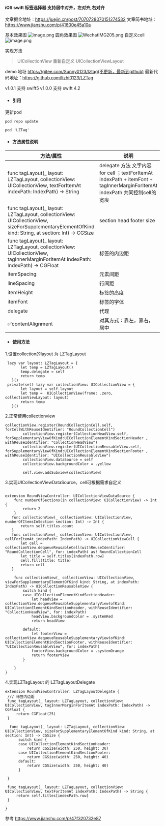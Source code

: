 #### iOS swift 标签选择器 支持居中对齐，左对齐,右对齐

文章掘金地址：https://juejin.cn/post/7070728070151274532
文章简书地址：https://www.jianshu.com/p/41600e45a10a

基本效果图
![image.png](https://upload-images.jianshu.io/upload_images/2384741-706fa275ee092897.png?imageMogr2/auto-orient/strip%7CimageView2/2/w/1240)
圆角效果图
![WechatIMG205.png](https://upload-images.jianshu.io/upload_images/2384741-efa55074a4439f2d.png?imageMogr2/auto-orient/strip%7CimageView2/2/w/1240)
自定义cell
![image.png](https://upload-images.jianshu.io/upload_images/2384741-dd06f21cfa1d013f.png?imageMogr2/auto-orient/strip%7CimageView2/2/w/1240)





实现方法
> UICollectionView 重新自定义 UICollectionViewLayout

demo 地址 https://gitee.com/Sunny0123/lztag(不更新，最新到github)
最新代码地址：https://github.com/lizhi0123/LZTag


v1.0.1 支持 swift5
v1.0.0 支持 swift 4.2


 - #### 引用
更新pod
```
pod repo update
```

```
pod 'LZTag'
```
- #### 方法属性说明
|  方法/属性   | 说明  |
|  ----  | ----  |
| func tagLayout(_ layout: LZTagLayout, collectionView: UICollectionView, textForItemAt indexPath: IndexPath) -> String  | delegate 方法  文字内容for cell ；textForItemAt indexPath + itemFont + tagInnerMarginForItemAt indexPath 共同控制cell的宽度|
| func tagLayout(_ layout: LZTagLayout, collectionView: UICollectionView, sizeForSupplementaryElementOfKind kind: String, at section: Int) -> CGSize  | section head footer size |
| func tagLayout(_ layout: LZTagLayout, collectionView: UICollectionView, tagInnerMarginForItemAt indexPath: IndexPath) -> CGFloat  |  标签的内边距 |
| itemSpacing  | 元素间距 |
| lineSpacing  | 行间距 |
| itemHeight  | 标签的高度 |
| itemFont  | 标签的字体 |
| delegate | 代理|
| ✅contentAlignment  | 对其方式：靠左，靠右，居中 |


- #### 使用方法
1.设置collection的layout 为 LZTagLayout
```
 lazy var layout: LZTagLayout = {
       let temp = LZTagLayout()
       temp.delegate = self
       return temp
   }()
 private(set) lazy var collectionView: UICollectionView = {
       let layout = self.layout
       let temp =  UICollectionView(frame: .zero, collectionViewLayout: layout)
       return temp
   }()
```

2.正常使用collectionview
```
collectionView.register(RoundCollectionCell.self, forCellWithReuseIdentifier: "RoundCollectionCell")
        collectionView.register(CollectionHeadView.self, forSupplementaryViewOfKind:UICollectionElementKindSectionHeader , withReuseIdentifier: "CollectionHeadView")
        collectionView.register(UICollectionReusableView.self, forSupplementaryViewOfKind:UICollectionElementKindSectionFooter , withReuseIdentifier: "UICollectionReusableView")
        collectionView.dataSource = self
        collectionView.backgroundColor = .yellow
    
        self.view.addSubview(collectionView)
```
3.实现UICollectionViewDataSource，cell可根据需求自定义
```

extension RoundViewController: UICollectionViewDataSource {
    func numberOfSections(in collectionView: UICollectionView) -> Int {
        return 2
    }
   func collectionView(_ collectionView: UICollectionView, numberOfItemsInSection section: Int) -> Int {
       return self.titles.count
   }
   func collectionView(_ collectionView: UICollectionView, cellForItemAt indexPath: IndexPath) -> UICollectionViewCell {
       let cell = collectionView.dequeueReusableCell(withReuseIdentifier: "RoundCollectionCell", for: indexPath) as! RoundCollectionCell
       let title = self.titles[indexPath.row]
       cell.fill(title: title)
       return cell
   }
    
    func collectionView(_ collectionView: UICollectionView, viewForSupplementaryElementOfKind kind: String, at indexPath: IndexPath) -> UICollectionReusableView {
        switch kind {
        case UICollectionElementKindSectionHeader:
            let headView = collectionView.dequeueReusableSupplementaryView(ofKind: UICollectionElementKindSectionHeader, withReuseIdentifier: "CollectionHeadView", for: indexPath)
            headView.backgroundColor = .systemRed
            return headView
            
        default:
            let footerView = collectionView.dequeueReusableSupplementaryView(ofKind: UICollectionElementKindSectionFooter, withReuseIdentifier: "UICollectionReusableView", for: indexPath)
            footerView.backgroundColor = .systemOrange
            return footerView
        }
       
    }
}
```
4.实现LZTagLayout 的 LZTagLayoutDelegate
  ```
extension RoundViewController: LZTagLayoutDelegate {
   /// 标签内边距
   func tagLayout(_ layout: LZTagLayout, collectionView: UICollectionView, tagInnerMarginForItemAt indexPath: IndexPath) -> CGFloat {
       return CGFloat(25)
   }
   
    func tagLayout(_ layout: LZTagLayout, collectionView: UICollectionView, sizeForSupplementaryElementOfKind kind: String, at section: Int) -> CGSize {
        switch kind {
        case UICollectionElementKindSectionHeader:
            return CGSize(width: 250, height: 30)
        case UICollectionElementKindSectionFooter:
            return CGSize(width: 250, height: 40)
        default:
            return CGSize(width: 250, height: 40)
        }
       
   }
   
   func tagLayout(_ layout: LZTagLayout, collectionView: UICollectionView, textForItemAt indexPath: IndexPath) -> String {
       return self.titles[indexPath.row]
   }

}

```


参考 https://www.jianshu.com/p/47f320732e87